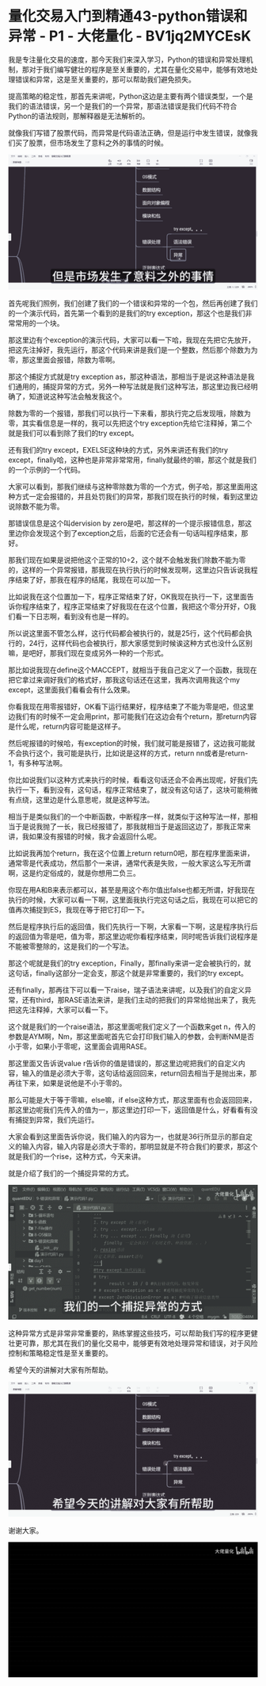 # 量化交易入门到精通43-python错误和异常 - P1 - 大佬量化 - BV1jq2MYCEsK

我是专注量化交易的速度，那今天我们来深入学习，Python的错误和异常处理机制，那对于我们编写健壮的程序是至关重要的，尤其在量化交易中，能够有效地处理错误和异常，这是至关重要的，那可以帮助我们避免损失。

提高策略的稳定性，那首先来讲呢，Python这边是主要有两个错误类型，一个是我们的语法错误，另一个是我们的一个异常，那语法错误是我们代码不符合Python的语法规则，那解释器是无法解析的。

就像我们写错了股票代码，而异常是代码语法正确，但是运行中发生错误，就像我们买了股票，但市场发生了意料之外的事情的时候。



![](img/66890e28f141fdb06f845d73e2703c95_1.png)

首先呢我们照例，我们创建了我们的一个错误和异常的一个包，然后再创建了我们的一个演示代码，首先第一个看到的是我们的try exception，那这个也是我们非常常用的一个块。

那这里边有个exception的演示代码，大家可以看一下哈，我现在先把它先放开，把这先注掉好，我先运行，那这个代码来讲是我们是一个整数，然后那个除数为为零，那这里面会报错，除数为零啊。

那这个捕捉方式就是try exception as，那这种语法，那相当于是说这种语法是我们通用的，捕捉异常的方式，另外一种写法就是我们这种写法，那这里边我已经明确了，知道说这种写法会触发我这个。

除数为零的一个报错，那我们可以执行一下来看，那执行完之后发现哦，除数为零，其实看信息是一样的，我可以先把这个try exception先给它注释掉，第二个就是我们可以看到除了我们的try except。

还有我们的try except，EXELSE这种块的方式，另外来讲还有我们的try except，finally哈，这种也是非常非常常用，finally就最终的嘛，那这个就是我们的一个示例的一个代码。

大家可以看到，那我们继续与这种零除数为零的一个方式，例子哈，那这里面用这种方式一定会报错的，并且处罚我们的异常，那我们现在执行的时候，看到这里边说除数不能为零。

那错误信息是这个叫dervision by zero是吧，那这样的一个提示报错信息，那这里边你会发现这个到了exception之后，后面的它还会有一句话叫程序结束，那好。

那我们现在如果是说把他这个正常的10÷2，这个就不会触发我们除数不能为零的，这样的一个异常报错，那我现在执行执行的时候发现啊，这里边只告诉说我程序结束了好，那我在程序的结尾，我现在可以加一下。

比如说我在这个位置加一下，程序正常结束了好，OK我现在执行一下，这里面告诉你程序结束了，程序正常结束了好我现在在这个位置，我把这个零分开好，O我们看一下日志啊，看到没有也是一样的。

所以说这里面不管怎么样，这行代码都会被执行的，就是25行，这个代码都会执行的，24行，这样代码也会被执行，那大家感觉到时候诶这种方式也没什么区别嘛，是吧好，那我们现在变成另外一种的一个形式。

那比如说我现在define这个MACCEPT，就相当于我自己定义了一个函数，我现在把它拿过来调好我们的格式好，那我这句话还在这里，我再次调用我这个my except，这里面我们看看会有什么效果。

你看我现在用零报错好，OK看下运行结果好，程序结束了不能为零是吧，但这里边我们有的时候不一定会用print，那可能我们在这边会有个return，那return内容是什么呢，return内容可能是这样子。

然后呢报错的时候哈，有exception的时候，我们就可能是报错了，这边我可能就不会执行这个，我可能是执行，比如说是这样的方式，return nn或者是return-1，有多种写法啊。

你比如说我们以这种方式来执行的时候，看看这句话还会不会再出现呢，好我们先执行一下，看到没有，这句话，程序正常结束了，就没有这句话了，这块可能稍微有点绕，这里边是什么意思呢，就是这种写法。

相当于是类似我们的一个中断函数，中断程序一样，就类似于这种写法一样，那相当于是说我抛了一长，我已经报错了，那我就相当于是返回这边了，那我正常来讲，我如果没有报错的时候，我才会返回什么呢。

比如说我再加个return，我在这个位置上return return0吧，那在程序里面来讲，通常零是代表成功，然后那个一来讲，通常代表是失败，一般大家这么写无所谓啊，这是约定俗成的，就是你想用二负三。

你现在用A和B来表示都可以，甚至是用这个布尔值出false也都无所谓，好我现在执行的时候，大家可以看一下啊，这里面我执行完这句话之后，我现在可以把它的值再次捕捉到ES，我现在等于把它打印一下。

然后是程序执行后的返回值，我们先执行一下啊，大家看一下啊，这是程序执行后的返回值为零是吧，值为零，那这里边呢你看程序结束，同时呢告诉我们说程序是不能被零整除的，这是我们的一个写法。

那这个呢就是我们的try exception，Finally，那finally来讲一定会被执行的，就这句话，finally这部分一定会支，那这个就是非常重要的，我们的try except。

还有finally，那再往下可以看一下raise，瑞子语法来讲呢，以及我们的自定义异常，还有third，那RASE语法来讲，是我们主动的把我们的异常给抛出来了，我先把这先注释掉，大家可以看一下。

这个就是我们的一个raise语法，那这里面呢我们定义了一个函数来get n，传入的参数是AYM啊，Nm，那这里面呢首先它会打印我们输入的参数，会判断NM是否小于零，如果小于零呢，这里面会调用RASE。

那这里面又告诉说value r告诉你的值是错误的，那这里边呢把我们的自定义内容，输入的值是必须大于零，这句话给返回回来，return回去相当于是抛出来，那再往下来，如果是说他是不小于零的。

那么可能是大于等于零嘛，else嘛，if else这种方式，那这里面有也会返回回来，那这里边呢我们先传入的值为一，那这里边打印一下，返回值是什么，好看看有没有捕捉到异常，我们先运行。

大家会看到这里面告诉你说，我们输入的内容为一，也就是36行所显示的那自定义的输入内容，输入内容是必须大于零的，那明显就是不符合我们的要求，那这个就是我们的一个rise，这种方式，今天来讲。

就是介绍了我们的一个捕捉异常的方式。

![](img/66890e28f141fdb06f845d73e2703c95_3.png)

这种异常方式是非常非常重要的，熟练掌握这些技巧，可以帮助我们写的程序更健壮更可靠，那尤其在我们的量化交易中，能够更有效地处理异常和错误，对于风险控制和策略稳定性是至关重要的。

希望今天的讲解对大家有所帮助。

![](img/66890e28f141fdb06f845d73e2703c95_5.png)

谢谢大家。

![](img/66890e28f141fdb06f845d73e2703c95_7.png)
